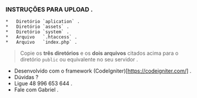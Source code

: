 ### 	INSTRUÇÕES PARA UPLOAD .

	*	Diretório `aplication` .
	*	Diretório `assets` .
	*	Diretório `system` .
	*	Arquivo   `.htaccess` .
	*	Arquivo   `index.php` .

> Copie os **três diretórios** e os **dois arquivos** citados acima para o diretório `public` ou equivalente no seu servidor .

* Desenvolvido com o framework (CodeIgniter)[https://codeigniter.com/] .
* Dúvidas ?
* Ligue 48 996 653 644 .
* Fale com Gabriel .
